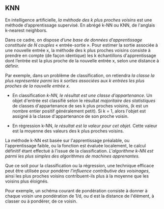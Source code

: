 ## KNN

En intelligence artificielle, *la méthode des k plus proches voisins* est une méthode d’apprentissage supervisé. 
En abrégé k-NN ou KNN, de l'anglais k-nearest neighbors.


Dans ce cadre, on dispose *d’une base de données d'apprentissage constituée de N couples* « entrée-sortie ». 
Pour estimer la sortie associée à une nouvelle entrée x, la méthode des k plus proches voisins consiste à prendre en compte (de façon identique) les k échantillons d'apprentissage dont l’entrée est la plus proche de la nouvelle entrée x, selon une distance à définir.


Par exemple, dans un problème de classification, on retiendra *la classe la plus représentée parmi les k sorties associées* aux *k entrées les plus proches de la nouvelle entrée x.*

- En classification *k-NN, le résultat est une classe d'appartenance*. Un objet d'entrée est classifié selon le résultat *majoritaire des statistiques* de classes d'appartenance de ses k plus proches voisins, (k est un nombre entier positif généralement petit). Si k = 1, alors l'objet est assigné à la classe d'appartenance de son proche voisin.

- En régression k-NN, *le résultat est la valeur pour cet objet.* Cette valeur est la moyenne des valeurs des k plus proches voisins.

La méthode k-NN est basée sur l'apprentissage préalable, ou l'apprentissage faible, ou la fonction est évaluée localement, le calcul définitif étant effectué à l'issue de la classification. *L'algorithme k-NN est parmi les plus simples des algorithmes de machines apprenantes.*

Que ce soit pour la classification ou la régression, une technique efficace peut être utilisée pour pondérer *l'influence contributive des voisinages*, ainsi les plus proches voisins contribuent-ils plus à la moyenne que les voisins plus éloignés. 

Pour exemple, un schéma courant de pondération consiste à donner à chaque voisin une pondération de 1/d, ou d est la distance de l'élément, à classer ou à pondérer, de ce voisin.
